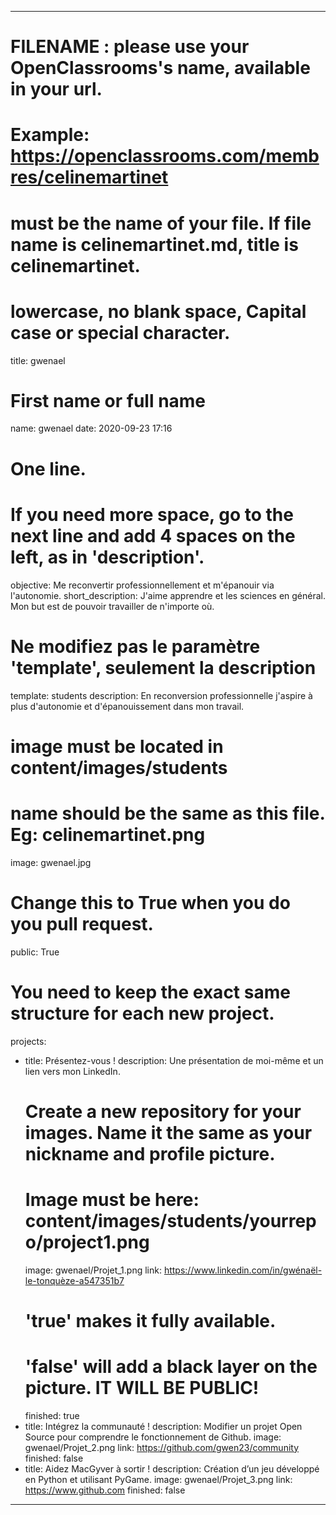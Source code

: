 ---

# FILENAME : please use your OpenClassrooms's name, available in your url.
# Example: https://openclassrooms.com/membres/celinemartinet
# must be the name of your file. If file name is celinemartinet.md, title is celinemartinet.
# lowercase, no blank space, Capital case or special character.
title: gwenael

# First name or full name
name: gwenael
date: 2020-09-23 17:16

# One line.
# If you need more space, go to the next line and add 4 spaces on the left, as in 'description'.
objective: Me reconvertir professionnellement et m'épanouir via l'autonomie.
short_description: J'aime apprendre et les sciences en général. Mon but est de pouvoir travailler de n'importe où.

# Ne modifiez pas le paramètre 'template', seulement la description
template: students
description:
    En reconversion professionnelle j'aspire à plus d'autonomie et d'épanouissement dans mon travail.

# image must be located in content/images/students
# name should be the same as this file. Eg: celinemartinet.png
image: gwenael.jpg

# Change this to True when you do you pull request.
public: True

# You need to keep the exact same structure for each new project.
projects:
  - title: Présentez-vous !
    description: Une présentation de moi-même et un lien vers mon LinkedIn.
    # Create a new repository for your images. Name it the same as your nickname and profile picture.
    # Image must be here: content/images/students/yourrepo/project1.png
    image: gwenael/Projet_1.png
    link: https://www.linkedin.com/in/gwénaël-le-tonquèze-a547351b7
    # 'true' makes it fully available.
    # 'false' will add a black layer on the picture. IT WILL BE PUBLIC!
    finished: true
  - title: Intégrez la communauté !
    description: Modifier un projet Open Source pour comprendre le fonctionnement de Github. 
    image: gwenael/Projet_2.png
    link: https://github.com/gwen23/community
    finished: false
  - title: Aidez MacGyver à sortir !
    description: Création d’un jeu développé en Python et utilisant PyGame.
    image: gwenael/Projet_3.png
    link: https://www.github.com
    finished: false
---